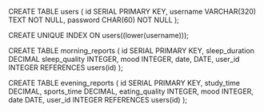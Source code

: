 CREATE TABLE users (
    id SERIAL PRIMARY KEY,
    username VARCHAR(320) TEXT NOT NULL,
    password CHAR(60) NOT NULL
);

CREATE UNIQUE INDEX ON users((lower(username)));

CREATE TABLE morning_reports (
    id SERIAL PRIMARY KEY,
    sleep_duration DECIMAL
    sleep_quality INTEGER,
    mood INTEGER,
    date, DATE,
    user_id INTEGER REFERENCES users(id)
);

CREATE TABLE evening_reports (
    id SERIAL PRIMARY KEY,
    study_time DECIMAL,
    sports_time DECIMAL,
    eating_quality INTEGER,
    mood INTEGER,
    date DATE,
    user_id INTEGER REFERENCES users(id)
);

